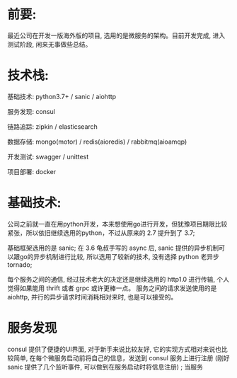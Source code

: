 # 前要:

最近公司在开发一版海外版的项目, 选用的是微服务的架构。目前开发完成, 进入测试阶段, 闲来无事做些总结。

# 技术栈:

基础技术: python3.7+ / sanic / aiohttp

服务发现: consul 

链路追踪: zipkin / elasticsearch

数据存储: mongo(motor) / redis(aioredis) / rabbitmq(aioamqp)

开发测试: swagger / unittest

项目部署: docker

# 基础技术:

公司之前就一直在用python开发，本来想使用go进行开发，但犹豫项目期限比较紧张，所以依旧继续选用的python，不过从原来的 2.7 提升到了 3.7;

基础框架选用的是 sanic; 在 3.6 龟叔手写的 async 后, sanic 提供的异步机制可以跟go的异步机制进行比较, 所以选用了较新的技术, 没有选择 python 老异步 tornado;

每个服务之间的通信, 经过技术老大的决定还是继续选用的 http1.0 进行传输, 个人觉得如果能用 thrift 或者 grpc 或许更棒一点。 服务之间的请求发送使用的是 aiohttp, 并行的异步请求时间消耗相对来时, 也是可以接受的。

# 服务发现

consul 提供了便捷的UI界面, 对于新手来说比较友好, 它的实现方式相对来说也比较简单, 在每个微服务启动前将自己的信息，发送到 consul 服务上进行注册 (刚好 sanic 提供了几个监听事件, 可以做到在服务启动时将信息注册) ; 当服务
